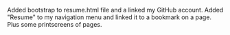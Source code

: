 Added  bootstrap to resume.html file and a linked my GitHub account. Added "Resume" to my navigation menu and linked it to a bookmark on a page. Plus some printscreens of pages.

